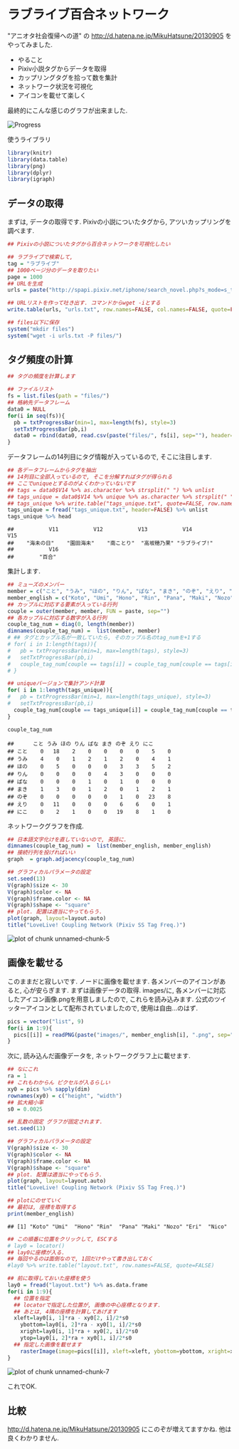 ラブライブ百合ネットワーク
===
"アニオタ社会復帰への道" の 
http://d.hatena.ne.jp/MikuHatsune/20130905
をやってみました. 

* やること
 * Pixiv小説タグからデータを取得
 * カップリングタグを拾って数を集計
 * ネットワーク状況を可視化
 * アイコンを載せて楽しく

最終的にこんな感じのグラフが出来ました. 

![Progress](https://raw.githubusercontent.com/gghatano/LoveLive/master/pixiv/network.png)

使うライブラリ

```r
library(knitr)
library(data.table)
library(png)
library(dplyr)
library(igraph)
```

## データの取得
まずは, データの取得です. 
Pixivの小説についたタグから, アツいカップリングを調べます.

```r
## Pixivの小説についたタグから百合ネットワークを可視化したい

## ラブライブで検索して, 
tag = "ラブライブ"
## 1000ページ分のデータを取りたい
page = 1000
## URLを生成
urls = paste("http://spapi.pixiv.net/iphone/search_novel.php?s_mode=s_tag&p=", seq(page), "&word=", tag, sep="")

## URLリストを作って吐き出す. コマンドからwget -iとする
write.table(urls, "urls.txt", row.names=FALSE, col.names=FALSE, quote=FALSE)

## files以下に保存
system("mkdir files")
system("wget -i urls.txt -P files/")
```

## タグ頻度の計算

```r
## タグの頻度を計算します

## ファイルリスト
fs = list.files(path = "files/")
## 格納先データフレーム
data0 = NULL
for(i in seq(fs)){
  pb = txtProgressBar(min=1, max=length(fs), style=3)
  setTxtProgressBar(pb,i)
  data0 = rbind(data0, read.csv(paste("files/", fs[i], sep=""), header=FALSE))
}
```

データフレームの14列目にタグ情報が入っているので, そこに注目します.

```r
## 各データフレームからタグを抽出
## 14列目に全部入っているので, そこを分解すればタグが得られる
## ここでuniqueとするのがよくわかっていないです
## tags = data0$V14 %>% as.character %>% strsplit(" ") %>% unlist
## tags_unique = data0$V14 %>% unique %>% as.character %>% strsplit(" ") %>% unlist
## tags_unique %>% write.table("tags_unique.txt", quote=FALSE, row.names=FALSE, col.names=FALSE)
tags_unique = fread("tags_unique.txt", header=FALSE) %>% unlist
tags_unique %>% head
```

```
##           V11           V12           V13           V14           V15 
##    "海未の日"    "園田海未"    "南ことり"  "高坂穂乃果" "ラブライブ!" 
##           V16 
##        "百合"
```

集計します. 

```r
## ミューズのメンバー 
member = c("こと", "うみ", "ほの", "りん", "ぱな", "まき", "のぞ", "えり", "にこ")
member_english = c("Koto", "Umi", "Hono", "Rin", "Pana", "Maki", "Nozo", "Eri", "Nico")
## カップルに対応する要素が入っている行列
couple = outer(member, member, FUN = paste, sep="")
## 各カップルに対応する数字が入る行列
couple_tag_num = diag(0, length(member))
dimnames(couple_tag_num) =  list(member, member)
# ## タグとカップル名が一致していたら, そのカップル名のtag_numを+1する
# for( i in 1:length(tags)){
#   pb = txtProgressBar(min=1, max=length(tags), style=3)
#   setTxtProgressBar(pb,i)
#   couple_tag_num[couple == tags[i]] = couple_tag_num[couple == tags[i]] + 1
# }

## uniqueバージョンで集計アンド計算
for( i in 1:length(tags_unique)){
#   pb = txtProgressBar(min=1, max=length(tags_unique), style=3)
#   setTxtProgressBar(pb,i)
  couple_tag_num[couple == tags_unique[i]] = couple_tag_num[couple == tags_unique[i]] + 1
}

couple_tag_num
```

```
##      こと うみ ほの りん ぱな まき のぞ えり にこ
## こと    0   18    2    0    0    0    0    5    0
## うみ    4    0    1    2    1    2    0    4    1
## ほの    0    5    0    0    0    3    3    5    2
## りん    0    0    0    0    4    3    0    0    0
## ぱな    0    0    0    1    0    1    0    0    0
## まき    1    3    0    1    2    0    1    2    1
## のぞ    0    0    0    0    0    1    0   23    8
## えり    0   11    0    0    0    6    6    0    1
## にこ    0    2    1    0    0   19    8    1    0
```

ネットワークグラフを作成.

```r
## 日本語文字化けを直していないので, 英語に.
dimnames(couple_tag_num) =  list(member_english, member_english)
## 接続行列を投げればいい
graph  = graph.adjacency(couple_tag_num)

## グラフィカルパラメータの設定
set.seed(13)
V(graph)$size <- 30
V(graph)$color <- NA
V(graph)$frame.color <- NA
V(graph)$shape <- "square"
## plot. 配置は適当にやってもらう.
plot(graph, layout=layout.auto)
title("LoveLive! Coupling Network (Pixiv SS Tag Freq.)")
```

![plot of chunk unnamed-chunk-5](figure/unnamed-chunk-5.png) 

## 画像を載せる

このままだと寂しいです. ノードに画像を載せます. 
各メンバーのアイコンがあると, 心が安らぎます. 
まずは画像データの取得.
images/に, 各メンバーに対応したアイコン画像.pngを用意しましたので, これらを読み込みます.
公式のツイッターアイコンとして配布されていましたので, 使用は自由...のはず. 

```r
pics = vector("list", 9)
for(i in 1:9){
  pics[[i]] = readPNG(paste("images/", member_english[i], ".png", sep=""), native=TRUE)
}
```

次に, 読み込んだ画像データを, ネットワークグラフ上に載せます.

```r
## なにこれ
ra = 1 
## これもわからん ピクセルが入るらしい
xy0 = pics %>% sapply(dim)
rownames(xy0) = c("height", "width")
## 拡大縮小率
s0 = 0.0025

## 乱数の固定 グラフが固定されます. 
set.seed(13)

## グラフィカルパラメータの設定
V(graph)$size <- 30
V(graph)$color <- NA
V(graph)$frame.color <- NA
V(graph)$shape <- "square"
## plot. 配置は適当にやってもらう.
plot(graph, layout=layout.auto)
title("LoveLive! Coupling Network (Pixiv SS Tag Freq.)")

## plotにのせていく
## 最初は, 座標を取得する
print(member_english)
```

```
## [1] "Koto" "Umi"  "Hono" "Rin"  "Pana" "Maki" "Nozo" "Eri"  "Nico"
```

```r
## この順番に位置をクリックして, ESCする
# lay0 = locator()
## lay0に座標が入る. 
## 毎回やるのは面倒なので, 1回だけやって書き出しておく
#lay0 %>% write.table("layout.txt", row.names=FALSE, quote=FALSE)

## 前に取得しておいた座標を使う
lay0 = fread("layout.txt") %>% as.data.frame
for(i in 1:9){
  ## 位置を指定
  ## locatorで指定した位置が, 画像の中心座標となります.
  ## あとは, 4隅の座標を計算してあげます
  xleft=lay0[i, 1]*ra - xy0[2, i]/2*s0
	ybottom=lay0[i, 2]*ra - xy0[1, i]/2*s0
	xright=lay0[i, 1]*ra + xy0[2, i]/2*s0
	ytop=lay0[i, 2]*ra + xy0[1, i]/2*s0
  ## 指定した画像を載せます
	rasterImage(image=pics[[i]], xleft=xleft, ybottom=ybottom, xright=xright, ytop=ytop, xpd=TRUE)
}
```

![plot of chunk unnamed-chunk-7](figure/unnamed-chunk-7.png) 

これでOK.

## 比較
http://d.hatena.ne.jp/MikuHatsune/20130905
にこのぞが増えてますかね. 他は良くわかりません. 



